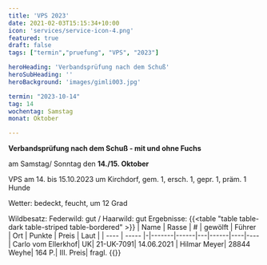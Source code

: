 ```yaml
---
title: 'VPS 2023'
date: 2021-02-03T15:15:34+10:00
icon: 'services/service-icon-4.png'
featured: true
draft: false
tags: ["termin","pruefung", "VPS", "2023"]

heroHeading: 'Verbandsprüfung nach dem Schuß'
heroSubHeading: ''
heroBackground: 'images/gimli003.jpg'

termin: "2023-10-14"
tag: 14
wochentag: Samstag
monat: Oktober

---
```


**Verbandsprüfung nach dem Schuß - mit und ohne Fuchs**

am Samstag/ Sonntag den **14./15. Oktober**

VPS am 14. bis 15.10.2023 um Kirchdorf, gem. 1, ersch. 1, gepr. 1, präm. 1 Hunde

Wetter: bedeckt, feucht, um 12 Grad  

Wildbesatz: Federwild: gut / Haarwild: gut
Ergebnisse:
{{<table "table table-dark table-striped table-bordered" >}}
  | Name | Rasse | # | gewölft | Führer | Ort | Punkte | Preis | Laut |
  | ---- | ----- |-|-------|------|---|------|----|----|
Carlo vom Ellerkhof| UK| 21-UK-7091| 14.06.2021 | Hilmar Meyer| 28844 Weyhe| 164 P.| III. Preis| fragl.
{{</table>}}
